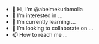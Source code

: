 - 👋 Hi, I’m @abelmekuriamolla
- 👀 I’m interested in ...
- 🌱 I’m currently learning ...
- 💞️ I’m looking to collaborate on ...
- 📫 How to reach me ...

<!---
abelmekuriamolla/abelmekuriamolla is a ✨ special ✨ repository because its `README.md` (this file) appears on your GitHub profile.
You can click the Preview link to take a look at your changes.
--->
